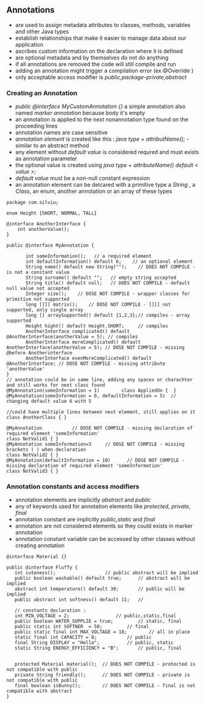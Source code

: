 ## Annotations 
  - are used to assign metadata attributes to classes, methods, variables and other Java types
  - establish relationships that make it easier to manage data about our application
  - ascribes custom information on the declaration where it is defined
  - are optional metadata and by themselves do not do anything
  - if all annotations are removed the code will still compile and run
  - adding an annotation might trigger a compilation error (ex @Override ) 
  - only acceptable access modifier is _public,package-private,abstract_
  
### Creating an Annotation
  - _public @interface MyCustomAnnotation {}_ a simple annotation also named _marker annotation_ because body it's empty 
  - an annotation is applied to the next nonannotation type found on the proceeding lines
  - annotation names are case sensitive 
  - _annotation element_ is created like this : _java type_ + _attributName();_ - similar to an abstract method
  - any element without _default value_ is considered requred and must exists as annotation parameter 
  - the optional value is created using _java type_ + _attributeName() default < value >;_
  - _default value_ must be  a non-null constant expression
  - an annotation element can be delcared with a primitive type a _String_ , a _Class_, an enum, another annotation or an array of these types

```
package com.silviu;

enum Height {SHORT, NORMAL, TALL}

@interface AnotherInterface {
	int anotherValue();
}

public @interface MyAnnotation {
	
	   int someInformation();   // a required element  
	   int defaultInformation() default 6;    // an optional element 
	   String name() default new String("");    // DOES NOT COMPILE - is not a constant value
	   String surname() default "";   // empty string accepted 
	   String title() default null;   // DOES NOT COMPILE - default null value not accepted
	   Integer size();    // DOSE NOT COMPILE - wrapper classes for primitive not supported
	   long [][] matrix();    // DOSE NOT COMPILE - [][] not supported, only single array
	   long [] arraySupported() default {1,2,3};// compiles - array supported
	   Height hight() default Height.SHORT;		// compiles 
	   AnotherInterface complicated() default @AnotherInterface(anotherValue = 5); // compiles
	   AnotherInterface moreComplicated() default AnotherInterface(anotherValue = 5); // DOSE NOT COMPILE - missing @before Anotherinterface
	   AnotherInterface evenMoreComplicated() default @AnotherInterface; // DOSE NOT COMPILE - missing attribute 'anotherValue'
}
// annotation could be in same line, adding any spaces or charachter and still works for next class found
@MyAnnotation(someInformation = 1)        class AppliedOn {  }
@MyAnnotation(someInformation = 0, defaultInformation = 5)  // changing default value 6 with 5 

//could have multiple lines between next element, still applies on it 
class AnotherClass { }

@MyAnnotation			// DOSE NOT COMPILE - missing declaration of required element 'someInformation'
class NotValid1 { }
@MyAnnotation someInformation=3		// DOSE NOT COMPILE - missing brackets ( ) when declaration
class NotValid2 { }
@MyAnnotation(defaultInformation = 10)		// DOSE NOT COMPILE - missing declaration of required element 'someInformation'
class NotValid3 { }
```

  ### Annotation constants and access modifiers
  - annotation elements are implicitly _abstract_ and _public_
  - any of keywords used for annotation elements like _protected_, _private_, _final_
  - annotation constant are implicitly _public,static_ and _final_
  - annotation are not considered elements so they could exists in marker annotation
  - annotation constant variable can be accessed by other classes without creating annotation	
	
```
@interface Material {}

public @interface Fluffy {
   int cuteness();					// public abstract will be implied
   public boolean washable() default true; 		// abstract will be implied 
   abstract int temperature() default 30;		// public will be implied
   public abstract int softness() default 11;	// 
   
   // constants declaration :
   int MIN_VOLTAGE = 2;					// public,static,final
   public boolean WATER_SUPPLIE = true;			// static, final
   public static int SOFTNER  = 50;			// final
   public static final int MAX_VOLTAGE = 18;		// all in place
   static final int CAPACITY = 8;			// public
   final String DISPLAY = "Hello";			// public, static
   static String ENERGY_EFFICIENCY = "B";		// public, final 
   
   
   protected Material material();  // DOES NOT COMPILE - protected is not compatible with public
   private String friendly();      // DOES NOT COMPILE - private is not compatible with public
   final boolean isBunny();        // DOES NOT COMPILE - final is not compatible with abstract
}
```

